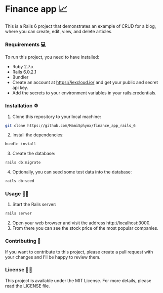 # Finance app 📈
This is a Rails 6 project that demonstrates an example of CRUD for a blog, where you can create, edit, view, and delete articles.

### Requirements 💻
To run this project, you need to have installed:

* Ruby 2.7.x 
* Rails 6.0.2.1
* Bundler 
* Create an account at https://iexcloud.io/ and get your public and secret api key.
* Add the secrets to your environment variables in your rails.credentials.

### Installation ⚙️
1. Clone this repository to your local machine:

```bash 
git clone https://github.com/ManiSphynx/finance_app_rails_6
```

2. Install the dependencies:

```bash 
bundle install
```

3. Create the database:

```bash 
rails db:migrate
```

4. Optionally, you can seed some test data into the database:

```bash 
rails db:seed
```

### Usage 👨‍💻

1. Start the Rails server:

```bash 
rails server
```

2. Open your web browser and visit the address http://localhost:3000.
3. From there you can see the stock price of the most popular companies.

### Contributing 🤝

If you want to contribute to this project, please create a pull request with your changes and I'll be happy to review them.

### License 👮‍♂️

This project is available under the MIT License. For more details, please read the LICENSE file.



